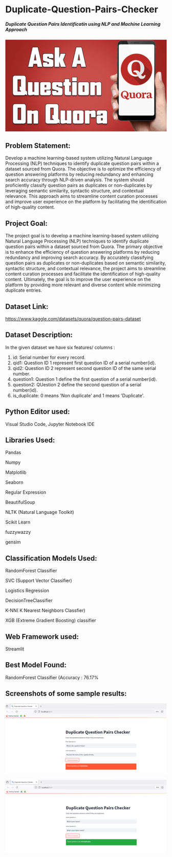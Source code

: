 # Duplicate-Question-Pairs-Checker
##### Duplicate Question Pairs Identificatin using NLP and Machine Learning Approach

![login](https://github.com/addyarishabh/Duplicate-Question-Pairs-Checker/blob/8dc0acfdca557f64d5916484a830b41262fa0b1d/Quora%20image.png?raw=true)


## Problem Statement:

Develop a machine learning-based system utilizing Natural Language Processing (NLP) techniques to identify duplicate question pairs within a dataset sourced from Quora. The objective is to optimize the efficiency of question answering platforms by reducing redundancy and enhancing search accuracy through NLP-driven analysis. The system should proficiently classify question pairs as duplicates or non-duplicates by leveraging semantic similarity, syntactic structure, and contextual relevance. This approach aims to streamline content curation processes and improve user experience on the platform by facilitating the identification of high-quality content.

## Project Goal:

The project goal is to develop a machine learning-based system utilizing Natural Language Processing (NLP) techniques to identify duplicate question pairs within a dataset sourced from Quora. The primary objective is to enhance the efficiency of question answering platforms by reducing redundancy and improving search accuracy. By accurately classifying question pairs as duplicates or non-duplicates based on semantic similarity, syntactic structure, and contextual relevance, the project aims to streamline content curation processes and facilitate the identification of high-quality content. Ultimately, the goal is to improve the user experience on the platform by providing more relevant and diverse content while minimizing duplicate entries.

## Dataset Link:

https://www.kaggle.com/datasets/quora/question-pairs-dataset

## Dataset Description:

In the given dataset we have six features/ columns :

1) id:
   Serial number for every record.
2) qid1:
   Question ID 1 represent first question ID of a serial number(id).
3) qid2:
   Question ID 2 represent second question ID of the same serial number.
4) question1:
   Question 1 define the first question of a serial number(id).
5) question2:
   QUestion 2 define the second question of a serial number(id).
6) is_duplicate:
   0 means 'Non duplicate' and 1 means 'Duplicate'.

## Python Editor used:

Visual Studio Code, Jupyter Notebook IDE

## Libraries Used:

Pandas

Numpy

Matplotlib 

Seaborn

Regular Expression

BeautifulSoup

NLTK (Natural Language Toolkit)

Scikit Learn

fuzzywazzy

gensim

## Classification Models Used:

RandomForest Classifier 

SVC (Support Vector Classifier)

Logistics Regression

DecisionTreeClassifier

K-NN( K Nearest Neighbors Classfier)

XGB (Extreme Gradient Boosting) classifier

## Web Framework used:

Streamlit

## Best Model Found:

RandomForest Classifier (Accuracy : 76.17%

## Screenshots of some sample results:

![login](https://github.com/addyarishabh/Duplicate-Question-Pairs-Checker/blob/93050aa407c0e3e77053cce058c11b27fe3f8f7c/Duplicate_image.png?raw=true)


![login](https://github.com/addyarishabh/Duplicate-Question-Pairs-Checker/blob/93050aa407c0e3e77053cce058c11b27fe3f8f7c/Non%20duplicate_image.png?raw=true)
